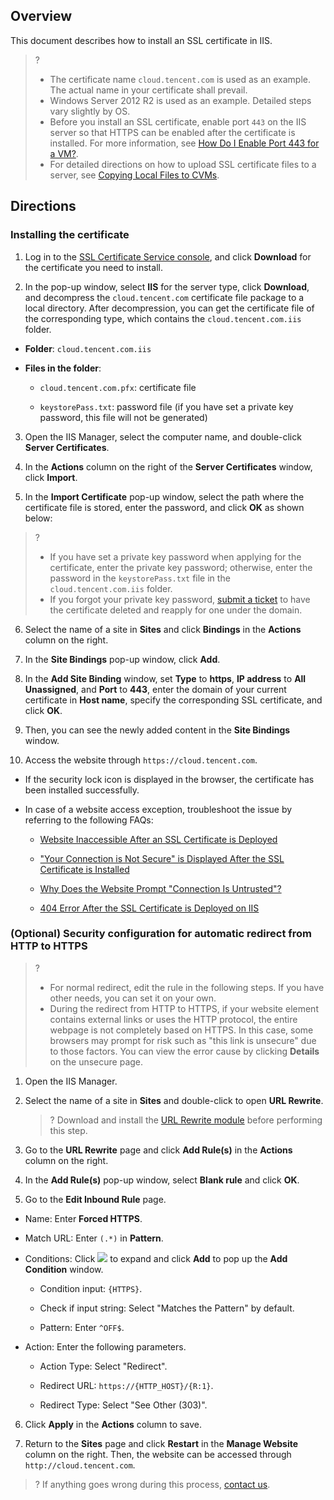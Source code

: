 ## Overview

This document describes how to install an SSL certificate in IIS.

>?
> 
> - The certificate name `cloud.tencent.com` is used as an example. The actual name in your certificate shall prevail.
> - Windows Server 2012 R2 is used as an example. Detailed steps vary slightly by OS.
> - Before you install an SSL certificate, enable port `443` on the IIS server so that HTTPS can be enabled after the certificate is installed. For more information, see [How Do I Enable Port 443 for a VM?](https://intl.cloud.tencent.com/document/product/1007/36738).
> - For detailed directions on how to upload SSL certificate files to a server, see [Copying Local Files to CVMs](https://intl.cloud.tencent.com/document/product/213/34821).


## Directions

### Installing the certificate
1. Log in to the [SSL Certificate Service console](https://console.cloud.tencent.com/ssl), and click **Download** for the certificate you need to install.

2. In the pop-up window, select **IIS** for the server type, click **Download**, and decompress the `cloud.tencent.com` certificate file package to a local directory.
After decompression, you can get the certificate file of the corresponding type, which contains the `cloud.tencent.com.iis` folder.

  - **Folder**: `cloud.tencent.com.iis`

  - **Files in the folder**:

    - `cloud.tencent.com.pfx`: certificate file

    - `keystorePass.txt`: password file (if you have set a private key password, this file will not be generated)

3. Open the IIS Manager, select the computer name, and double-click **Server Certificates**.

4. In the **Actions** column on the right of the **Server Certificates** window, click **Import**.

5. In the **Import Certificate** pop-up window, select the path where the certificate file is stored, enter the password, and click **OK** as shown below:
   

>?
>   - If you have set a private key password when applying for the certificate, enter the private key password; otherwise, enter the password in the `keystorePass.txt` file in the `cloud.tencent.com.iis` folder.
>   - If you forgot your private key password, [submit a ticket](https://console.cloud.tencent.com/workorder/category) to have the certificate deleted and reapply for one under the domain.

  

6. Select the name of a site in **Sites** and click **Bindings** in the **Actions** column on the right.

7. In the **Site Bindings** pop-up window, click **Add**.

8. In the **Add Site Binding** window, set **Type** to **https**, **IP address** to **All Unassigned**, and **Port** to **443**, enter the domain of your current certificate in **Host name**, specify the corresponding SSL certificate, and click **OK**.

9. Then, you can see the newly added content in the **Site Bindings** window.

10. Access the website through `https://cloud.tencent.com`.

  - If the security lock icon is displayed in the browser, the certificate has been installed successfully.

  - In case of a website access exception, troubleshoot the issue by referring to the following FAQs:

    - [Website Inaccessible After an SSL Certificate is Deployed](https://intl.cloud.tencent.com/document/product/1007/39821)

    - ["Your Connection is Not Secure" is Displayed After the SSL Certificate is Installed](https://intl.cloud.tencent.com/document/product/1007/40674)

    - [Why Does the Website Prompt "Connection Is Untrusted"?](https://intl.cloud.tencent.com/document/product/1007/30184)


    - [404 Error After the SSL Certificate is Deployed on IIS](https://intl.cloud.tencent.com/document/product/1007/39820)


### (Optional) Security configuration for automatic redirect from HTTP to HTTPS

>?
> 
> - For normal redirect, edit the rule in the following steps. If you have other needs, you can set it on your own.
> - During the redirect from HTTP to HTTPS, if your website element contains external links or uses the HTTP protocol, the entire webpage is not completely based on HTTPS. In this case, some browsers may prompt for risk such as "this link is unsecure" due to those factors. You can view the error cause by clicking **Details** on the unsecure page.

1. Open the IIS Manager.

2. Select the name of a site in **Sites** and double-click to open **URL Rewrite**.
   

   >?
   > Download and install the [URL Rewrite module](https://www.iis.net/downloads/microsoft/url-rewrite) before performing this step.
   > 


3. Go to the **URL Rewrite** page and click **Add Rule(s)** in the **Actions** column on the right.

4. In the **Add Rule(s)** pop-up window, select **Blank rule** and click **OK**.

5. Go to the **Edit Inbound Rule** page.
  - Name: Enter **Forced HTTPS**.

  - Match URL: Enter `(.*)` in **Pattern**.

  - Conditions: Click ![](https://qcloudimg.tencent-cloud.cn/image/document/ef5b891415dd9085bcbe6e0c83dcb089.png) to expand and click **Add** to pop up the **Add Condition** window.

    - Condition input: `{HTTPS}`.

    - Check if input string: Select "Matches the Pattern" by default.

    - Pattern: Enter `^OFF$`.

  - Action: Enter the following parameters.

    - Action Type: Select "Redirect".

    - Redirect URL: `https://{HTTP_HOST}/{R:1}`.

    - Redirect Type: Select "See Other (303)".

6. Click **Apply** in the **Actions** column to save.

7. Return to the **Sites** page and click **Restart** in the **Manage Website** column on the right. Then, the website can be accessed through `http://cloud.tencent.com`.
   

>?
> If anything goes wrong during this process, [contact us](https://intl.cloud.tencent.com/document/product/1007/30951).

